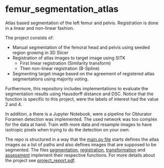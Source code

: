 # femur_segmentation_atlas
Atlas based segmentation of the left femur and pelvis. Registration is done in a linear and non-linear fashion. 

The project consists of:
 - Manual segmentation of the femoral head and pelvis using seeded region growing in 3D Slicer
 - Registration of atlas images to target image using SITK
    - First linear registration (Similarity transform)
    - Then non-linear registration (B-Spline)
 - Segmenting target image based on the agreement of registered atlas segmentations using majority voting.
 
 Furthermore, this repository includes implementations to evaluate the segmentation results using Hausdorff distance and DSC. Notice that the function is specific to this project, were the labels of interest had the value 2 and 4. 
 
 In addition, a there is a Jupyter Notebook, were a pipeline for Obturator Foramen detection was implemented. The used network was too complex for the data at hand. Train with more data and resample images to have isotropic pixels when trying to do the detection on your own. 
 
 The repo is structured in a way that the [main.py file](main.py) starts defines the atlas images as a list of paths and also defines images that are supposed to be segmented. The files [segmentation](segmentation.py), [registration](registration.py), [transformation](transformation.py) and [assessment](assessment.py) implement their respective functions. For more details about the project see [project_report.pdf](project_report.pdf).
